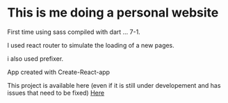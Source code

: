 # This is me doing a personal website
First time using sass compiled with dart ... 7-1.

I used react router to simulate the loading of a new pages.

i also used prefixer.

App created with Create-React-app


This project is available here (even if it is still under developement and has issues that need to be fixed) [Here](http://cyzbot.com/)

